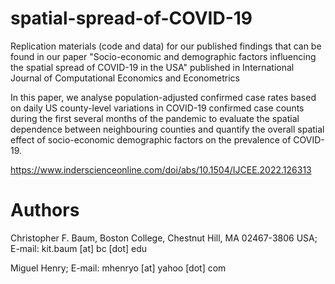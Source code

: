 # spatial-spread-of-COVID-19

Replication materials (code and data) for our published findings that can be found in our paper "Socio-economic and demographic factors influencing the spatial spread of COVID-19 in the USA" published in International Journal of Computational Economics and Econometrics

In this paper, we analyse population-adjusted confirmed case rates based on daily US county-level variations in COVID-19 confirmed case counts during the first several months of the pandemic to evaluate the spatial dependence between neighbouring counties and quantify the overall spatial effect of socio-economic demographic factors on the prevalence of COVID-19.

https://www.inderscienceonline.com/doi/abs/10.1504/IJCEE.2022.126313

# Authors
Christopher F. Baum, Boston College, Chestnut Hill, MA 02467-3806 USA; E-mail: kit.baum [at] bc [dot] edu

Miguel Henry; E-mail: mhenryo [at] yahoo [dot] com
